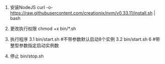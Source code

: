 1. 安装NodeJS
curl -o- https://raw.githubusercontent.com/creationix/nvm/v0.33.11/install.sh | bash

2. 更改执行权限
chmod +x bin/*.sh

3. 执行程序
3.1 bin/start.sh  #不带参数默认启动8个实例
3.2 bin/start.sh 6 #带整型参数指定启动实例数

4. 停止
bin/stop.sh
